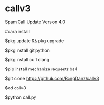 # callv3
Spam Call Update Version 4.0


#cara install

$pkg update && pkg upgrade

$pkg install git python

$pkg install curl clang

$pip install mechanize requests bs4

$git clone https://github.com/BangDanz/callv3

$cd callv3

$python call.py
